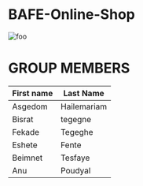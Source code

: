 # BAFE-Online-Shop
<p><img src="/https://miro.medium.com/max/365/1*Jr3NFSKTfQWRUyjblBSKeg.png" alt="foo" /></p>
<h1>GROUP MEMBERS</h1>

|First name | Last Name |
|--- | --- |
| Asgedom | Hailemariam |
| Bisrat | tegegne |
| Fekade | Tegeghe |
| Eshete | Fente |
| Beimnet | Tesfaye |
| Anu | Poudyal |

